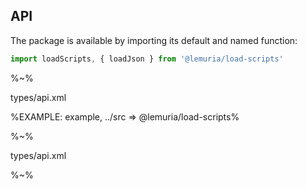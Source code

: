 ## API

The package is available by importing its default and named function:

```js
import loadScripts, { loadJson } from '@lemuria/load-scripts'
```

%~%

<typedef name="loadScripts" noArgTypesInToc>types/api.xml</typedef>

%EXAMPLE: example, ../src => @lemuria/load-scripts%
<!-- %FORK example% -->

%~%

<typedef name="loadJSON" noArgTypesInToc>types/api.xml</typedef>

<!-- %EXAMPLE: example, ../src => @lemuria/load-scripts% -->
<!-- %FORK example% -->

%~%
